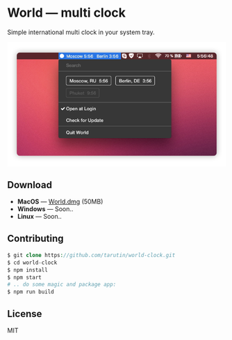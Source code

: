 # World — multi clock
Simple international multi clock in your system tray.

<p align="center">
    <img src="https://raw.githubusercontent.com/tarutin/world-clock/master/resources/preview.png" width="718" alt="World multi clock" align="center">
</p>

## Download
* <b>MacOS</b> — [World.dmg](https://tarutin.github.io/world-clock/builds/World.dmg) (50MB)
* <b>Windows</b> — Soon..
* <b>Linux</b> — Soon..

## Contributing
```php
$ git clone https://github.com/tarutin/world-clock.git
$ cd world-clock
$ npm install
$ npm start
# .. do some magic and package app:
$ npm run build
```

## License
MIT
